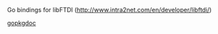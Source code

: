 Go bindings for libFTDI (http://www.intra2net.com/en/developer/libftdi/)

[gopkgdoc](http://gopkgdoc.appspot.com/pkg/github.com/ziutek/ftdi)
